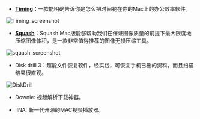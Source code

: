 - **[Timing](https://itunes.apple.com/cn/app/timing/id431511738)**：一款能明确告诉你是怎么把时间花在你的Mac上的办公效率软件。

![Timing_screenshot](http://ofx24fene.bkt.clouddn.com//img/book/Timing_screenshot.png)

- **[Squash](https://itunes.apple.com/cn/app/squash-web-image-compression/id1152443474?mt=12)**：Squash Mac版能够帮助我们在保证图像质量的前提下最大限度地压缩图像体积，是一款非常值得推荐的图像无损压缩工具。

![squash_screenshot](http://ofx24fene.bkt.clouddn.com//img/book/squash_screenshot.png)

- Disk drill 3：超能文件恢复软件，经实践，可恢复手机已删的资料，而且扫描结果很直观。

![DiskDrill](http://ofx24fene.bkt.clouddn.com//img/book/Disk%20Drill%203.png)

- Downie: 视频解析下载神器。

- IINA: 新一代开源的MAC视频播放器。